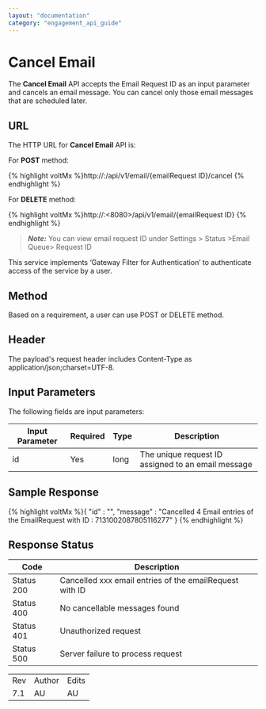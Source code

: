 ```yaml
---
layout: "documentation"
category: "engagement_api_guide"
---
```

                            


Cancel Email
============

The **Cancel Email** API accepts the Email Request ID as an input parameter and cancels an email message. You can cancel only those email messages that are scheduled later.

URL
---

The HTTP URL for **Cancel Email** API is:

For **POST** method:

{% highlight voltMx %}http://<host or ip>:<port>/api/v1/email/{emailRequest ID}/cancel
{% endhighlight %}

For **DELETE** method:

{% highlight voltMx %}http://<localhost or ip>:<8080>/api/v1/email/{emailRequest ID}
{% endhighlight %}

> **_Note:_** You can view email request ID under Settings > Status >Email Queue> Request ID

This service implements ‘Gateway Filter for Authentication’ to authenticate access of the service by a user.

Method
------

Based on a requirement, a user can use POST or DELETE method.

Header
------

The payload's request header includes Content-Type as application/json;charset=UTF-8.

Input Parameters
----------------

The following fields are input parameters:

  
| Input Parameter | Required | Type | Description |
| --- | --- | --- | --- |
| id | Yes | long | The unique request ID assigned to an email message |

Sample Response
---------------

{% highlight voltMx %}{
  "id" : "",
  "message" : "Cancelled  4 Email entries of the EmailRequest with ID : 7131002087805116277"
}
{% endhighlight %}

Response Status
---------------

  
| Code | Description |
| --- | --- |
| Status 200 | Cancelled xxx email entries of the emailRequest with ID |
| Status 400 | No cancellable messages found |
| Status 401 | Unauthorized request |
| Status 500 | Server failure to process request |

<table class="TableStyle-RevisionTable" cellspacing="0" style="margin-left: 0;margin-right: auto;mc-table-style: url('../Resources/TableStyles/RevisionTable.css');" data-mc-conditions="Default.HTML"><colgroup><col class="TableStyle-RevisionTable-Column-Column1"> <col class="TableStyle-RevisionTable-Column-Column1"> <col class="TableStyle-RevisionTable-Column-Column1"></colgroup><tbody><tr class="TableStyle-RevisionTable-Body-Body1"><td class="TableStyle-RevisionTable-BodyE-Column1-Body1">Rev</td><td class="TableStyle-RevisionTable-BodyE-Column1-Body1">Author</td><td class="TableStyle-RevisionTable-BodyD-Column1-Body1">Edits</td></tr><tr class="TableStyle-RevisionTable-Body-Body1"><td class="TableStyle-RevisionTable-BodyB-Column1-Body1">7.1</td><td class="TableStyle-RevisionTable-BodyB-Column1-Body1">AU</td><td class="TableStyle-RevisionTable-BodyA-Column1-Body1">AU</td></tr></tbody></table>
